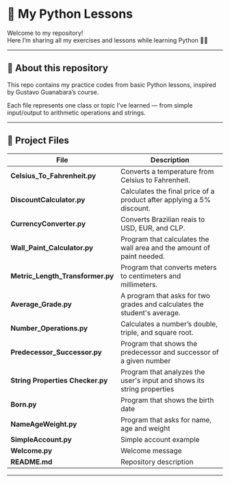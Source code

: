 # 🐍 My Python Lessons

Welcome to my repository!  
Here I’m sharing all my exercises and lessons while learning Python 🧠✨  

---

## 📘 About this repository
This repo contains my practice codes from basic Python lessons, inspired by Gustavo Guanabara’s course.

Each file represents one class or topic I’ve learned — from simple input/output to arithmetic operations and strings.

---

## 📁 Project Files

| File | Description |
|------|--------------|
|  **Celsius_To_Fahrenheit.py** | Converts a temperature from Celsius to Fahrenheit. |
|  **DiscountCalculator.py** | Calculates the final price of a product after applying a 5% discount. |
|  **CurrencyConverter.py** | Converts Brazilian reais to USD, EUR, and CLP. |
|  **Wall_Paint_Calculator.py** | Program that calculates the wall area and the amount of paint needed. |
|  **Metric_Length_Transformer.py** | Program that converts meters to centimeters and millimeters. |
|  **Average_Grade.py** | A program that asks for two grades and calculates the student's average. |
|  **Number_Operations.py** | Calculates a number’s double, triple, and square root. |
|  **Predecessor_Successor.py** | Program that shows the predecessor and successor of a given number |
|  **String Properties Checker.py** | Program that analyzes the user's input and shows its string properties |
|  **Born.py** | Program that shows the birth date |
|  **NameAgeWeight.py** | Program that asks for name, age and weight |
|  **SimpleAccount.py** | Simple account example |
|  **Welcome.py** | Welcome message |
|  **README.md** | Repository description |

---

